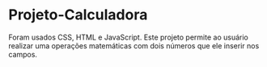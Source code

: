 # Projeto-Calculadora
Foram usados CSS, HTML e JavaScript. Este projeto permite ao usuário realizar uma operações matemáticas com dois números que ele inserir nos campos.
